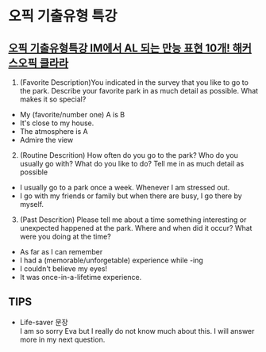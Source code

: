 # 오픽 기출유형 특강
## [오픽 기출유형특강 IM에서 AL 되는 만능 표현 10개! 해커스오픽 클라라](https://youtu.be/bfnBVLmUdxE)

1. (Favorite Description)You indicated in the survey that you like to go to the park. Describe your favorite park in as much detail as possible. What makes it so special?  
 - My (favorite/number one) A is B
 - It's close to my house.
 - The atmosphere is A
 - Admire the view

2. (Routine Descrition) How often do you go to the park? Who do you usually go with? What do you like to do? Tell me in as much detail as possible  
 - I usually go to a park once a week. Whenever I am stressed out.
 - I go with my friends or family but when there are busy, I go there by myself.  

3. (Past Descrition) Please tell me about a time something interesting or unexpected happened at the park. Where and when did it occur? What were you doing at the time?
 - As far as I can remember
 - I had a (memorable/unforgetable) experience while -ing
 - I couldn't believe my eyes!
 - It was once-in-a-lifetime experience.

## TIPS
 - Life-saver 문장  
  I am so sorry Eva but I really do not know much about this. I will answer more in my next question.